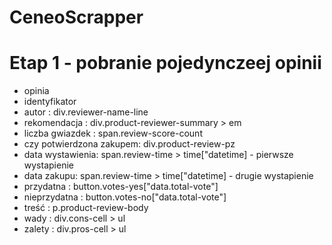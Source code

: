 # CeneoScrapper
# Etap 1 - pobranie pojedynczeej opinii 
- opinia
- identyfikator
- autor : div.reviewer-name-line
- rekomendacja : div.product-reviewer-summary > em
- liczba gwiazdek : span.review-score-count
- czy potwierdzona zakupem: div.product-review-pz
- data wystawienia: span.review-time > time["datetime] - pierwsze wystapienie
- data zakupu: span.review-time > time["datetime] - drugie wystapienie
- przydatna : button.votes-yes["data.total-vote"]
- nieprzydatna : button.votes-no["data.total-vote"]
- treść : p.product-review-body
- wady : div.cons-cell > ul
- zalety : div.pros-cell > ul
